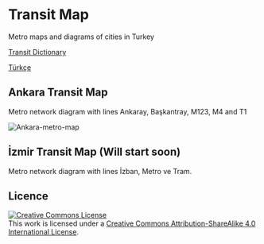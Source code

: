 # Transit Map

Metro maps and diagrams of cities in Turkey

[Transit Dictionary](https://github.com/farukbrgl/transit-map/blob/master/transit_dictionary_en.md)

[Türkçe](https://github.com/farukbrgl/metro-harita/blob/master/README.md)

## Ankara Transit Map

Metro network diagram with lines Ankaray, Başkantray, M123, M4 and T1

![Ankara-metro-map](https://github.com/farukbrgl/metro-harita/raw/master/ankara/%C5%9Eematik.png)

## İzmir Transit Map (Will start soon)

Metro network diagram with lines İzban, Metro ve Tram.

<!-- ![Ankara-ulaşım-haritası](https://github.com/farukbrgl/transit-map/raw/master/ankara/%C5%9Eematik.png) -->

## Licence

<a rel="license" href="http://creativecommons.org/licenses/by-sa/4.0/"><img alt="Creative Commons License" style="border-width:0" src="https://i.creativecommons.org/l/by-sa/4.0/80x15.png" /></a><br />This work is licensed under a <a rel="license" href="http://creativecommons.org/licenses/by-sa/4.0/">Creative Commons Attribution-ShareAlike 4.0 International License</a>.

